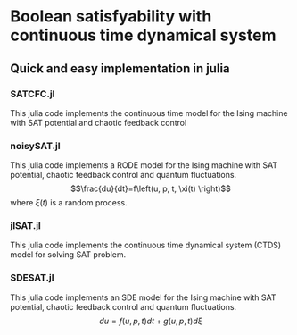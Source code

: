 # Boolean satisfyability with continuous time dynamical system
## Quick and easy implementation in julia
### SATCFC.jl 
This julia code implements the continuous time model for the Ising machine with SAT potential and chaotic feedback control
### noisySAT.jl 
This julia code implements a RODE model for the Ising machine with SAT potential, chaotic feedback control and quantum fluctuations.
$$\frac{du}{dt}=f\left(u, p, t, \xi(t) \right)$$ where $\xi(t)$ is a random process.
### jlSAT.jl
This julia code implements the continuous time dynamical system (CTDS) model for solving SAT problem.
### SDESAT.jl
This julia code implements an SDE model for the Ising machine with SAT potential, chaotic feedback control and quantum fluctuations.
$$du=f(u,p,t)dt+g(u,p,t)d\xi$$
